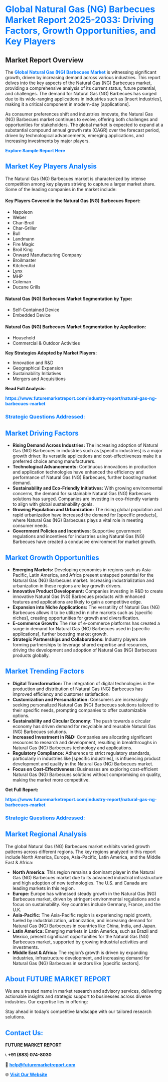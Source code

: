 <h1 style="color: #007BFF;">Global Natural Gas (NG) Barbecues Market Report 2025-2033: Driving Factors, Growth Opportunities, and Key Players</h1>

<section id="overview">
<h2>Market Report Overview</h2>
<p>The <a href="https://www.futuremarketreport.com/industry-report/natural-gas-ng-barbecues-market" style="color: #007BFF; text-decoration: none;"><strong>Global Natural Gas (NG) Barbecues Market</strong></a> is witnessing significant growth, driven by increasing demand across various industries. This report delves into the key aspects of the Natural Gas (NG) Barbecues market, providing a comprehensive analysis of its current status, future potential, and challenges. The demand for Natural Gas (NG) Barbecues has surged due to its wide-ranging applications in industries such as [insert industries], making it a critical component in modern-day [applications].</p>
<p>As consumer preferences shift and industries innovate, the Natural Gas (NG) Barbecues market continues to evolve, offering both challenges and opportunities for stakeholders. The global market is expected to expand at a substantial compound annual growth rate (CAGR) over the forecast period, driven by technological advancements, emerging applications, and increasing investments by major players.</p>
</section>

<section id="overview">
<p><a href="https://www.futuremarketreport.com/request-sample/reportId=50622" style="color: #007BFF; text-decoration: none;"><strong>Explore Sample Report Here</strong></a></p>
</section>

<section id="key-players">
<h2 style="color: #007BFF;">Market Key Players Analysis</h2>
<p>The Natural Gas (NG) Barbecues market is characterized by intense competition among key players striving to capture a larger market share. Some of the leading companies in the market include:</p>
<h4>Key Players Covered in the Natural Gas (NG) Barbecues Report:</h4>
<ul><li>Napoleon</li><li>Weber</li><li>Char-Broil</li><li>Char-Griller</li><li>Bull</li><li>Landmann</li><li>Fire Magic</li><li>Broil King</li><li>Onward Manufacturing Company</li><li>Broilmaster</li><li>KitchenAid</li><li>Lynx</li><li>MHP</li><li>Coleman</li><li>Ducane Grills</li></ul>
<h4>Natural Gas (NG) Barbecues Market Segmentation by Type:</h4>
<ul><li>Self-Contained Device</li><li>Embedded Device</li></ul>

<h4>Natural Gas (NG) Barbecues Market Segmentation by Application:</h4>
<ul><li>Household</li><li>Commercial &amp; Outdoor Activities</li></ul>
<p><strong>Key Strategies Adopted by Market Players:</strong></p>
<ul>
<li>Innovation and R&D</li>
<li>Geographical Expansion</li>
<li>Sustainability Initiatives</li>
<li>Mergers and Acquisitions</li>
</ul>
</section>

<section>
<p><strong>Read Full Analysis: </strong></p><a href="https://www.futuremarketreport.com/industry-report/natural-gas-ng-barbecues-market" style="color: #007BFF; text-decoration: none;"><strong>https://www.futuremarketreport.com/industry-report/natural-gas-ng-barbecues-market</strong></a>
<h3 style="color: #007BFF;">Strategic Questions Addressed:</h3>
</section>

<section id="driving-factors">
<h2 style="color: #007BFF;">Market Driving Factors</h2>
<ul>
<li><strong>Rising Demand Across Industries:</strong> The increasing adoption of Natural Gas (NG) Barbecues in industries such as [specific industries] is a major growth driver. Its versatile applications and cost-effectiveness make it a preferred choice among manufacturers.</li>
<li><strong>Technological Advancements:</strong> Continuous innovations in production and application technologies have enhanced the efficiency and performance of Natural Gas (NG) Barbecues, further boosting market demand.</li>
<li><strong>Sustainability and Eco-Friendly Initiatives:</strong> With growing environmental concerns, the demand for sustainable Natural Gas (NG) Barbecues solutions has surged. Companies are investing in eco-friendly variants to align with global sustainability goals.</li>
<li><strong>Growing Population and Urbanization:</strong> The rising global population and rapid urbanization have increased the demand for [specific products], where Natural Gas (NG) Barbecues plays a vital role in meeting consumer needs.</li>
<li><strong>Government Policies and Incentives:</strong> Supportive government regulations and incentives for industries using Natural Gas (NG) Barbecues have created a conducive environment for market growth.</li>
</ul>
</section>

<section id="growth-opportunities">
<h2 style="color: #007BFF;">Market Growth Opportunities</h2>
<ul>
<li><strong>Emerging Markets:</strong> Developing economies in regions such as Asia-Pacific, Latin America, and Africa present untapped potential for the Natural Gas (NG) Barbecues market. Increasing industrialization and urbanization in these regions are key growth drivers.</li>
<li><strong>Innovative Product Development:</strong> Companies investing in R&D to create innovative Natural Gas (NG) Barbecues products with enhanced features and applications are likely to gain a competitive edge.</li>
<li><strong>Expansion into Niche Applications:</strong> The versatility of Natural Gas (NG) Barbecues allows it to be utilized in niche markets such as [specific niches], creating opportunities for growth and diversification.</li>
<li><strong>E-commerce Growth:</strong> The rise of e-commerce platforms has created a surge in demand for Natural Gas (NG) Barbecues used in [specific applications], further boosting market growth.</li>
<li><strong>Strategic Partnerships and Collaborations:</strong> Industry players are forming partnerships to leverage shared expertise and resources, driving the development and adoption of Natural Gas (NG) Barbecues products globally.</li>
</ul>
</section>

<section id="trending-factors">
<h2 style="color: #007BFF;">Market Trending Factors</h2>
<ul>
<li><strong>Digital Transformation:</strong> The integration of digital technologies in the production and distribution of Natural Gas (NG) Barbecues has improved efficiency and customer satisfaction.</li>
<li><strong>Customization and Personalization:</strong> Consumers are increasingly seeking personalized Natural Gas (NG) Barbecues solutions tailored to their specific needs, prompting companies to offer customizable options.</li>
<li><strong>Sustainability and Circular Economy:</strong> The push towards a circular economy has driven demand for recyclable and reusable Natural Gas (NG) Barbecues solutions.</li>
<li><strong>Increased Investment in R&D:</strong> Companies are allocating significant resources to research and development, resulting in breakthroughs in Natural Gas (NG) Barbecues technology and applications.</li>
<li><strong>Regulatory Compliance:</strong> Adherence to strict regulatory standards, particularly in industries like [specific industries], is influencing product development and quality in the Natural Gas (NG) Barbecues market.</li>
<li><strong>Focus on Cost-Effectiveness:</strong> Businesses are exploring cost-efficient Natural Gas (NG) Barbecues solutions without compromising on quality, making the market more competitive.</li>
</ul>
</section>

<section>
<p><strong>Get Full Report: </strong></p><a href="https://www.futuremarketreport.com/industry-report/natural-gas-ng-barbecues-market" style="color: #007BFF; text-decoration: none;"><strong>https://www.futuremarketreport.com/industry-report/natural-gas-ng-barbecues-market</strong></a>
<h3 style="color: #007BFF;">Strategic Questions Addressed:</h3>
</section>


<section id="regional-analysis">
<h2 style="color: #007BFF;">Market Regional Analysis</h2>
<p>The global Natural Gas (NG) Barbecues market exhibits varied growth patterns across different regions. The key regions analyzed in this report include North America, Europe, Asia-Pacific, Latin America, and the Middle East & Africa:</p>
<ul>
<li><strong>North America:</strong> This region remains a dominant player in the Natural Gas (NG) Barbecues market due to its advanced industrial infrastructure and high adoption of new technologies. The U.S. and Canada are leading markets in this region.</li>
<li><strong>Europe:</strong> Europe has witnessed steady growth in the Natural Gas (NG) Barbecues market, driven by stringent environmental regulations and a focus on sustainability. Key countries include Germany, France, and the U.K.</li>
<li><strong>Asia-Pacific:</strong> The Asia-Pacific region is experiencing rapid growth, fueled by industrialization, urbanization, and increasing demand for Natural Gas (NG) Barbecues in countries like China, India, and Japan.</li>
<li><strong>Latin America:</strong> Emerging markets in Latin America, such as Brazil and Mexico, present significant opportunities for the Natural Gas (NG) Barbecues market, supported by growing industrial activities and investments.</li>
<li><strong>Middle East & Africa:</strong> The region’s growth is driven by expanding industries, infrastructure development, and increasing demand for Natural Gas (NG) Barbecues in sectors like [specific sectors].</li>
</ul>
</section>

<footer>
<h2 style="color: #007BFF;">About FUTURE MARKET REPORT</h2>
<p>We are a trusted name in market research and advisory services, delivering actionable insights and strategic support to businesses across diverse industries. Our expertise lies in offering:</p>

<p>Stay ahead in today’s competitive landscape with our tailored research solutions.</p>

<h2 style="color: #007BFF;">Contact Us:</h2>
<p><strong>FUTURE MARKET REPORT</strong></p>
<p>📞 <strong>+91 (883) 074-8030</strong></p>
<p>📧 <strong><a href="mailto:help@futuremarketreport.com" style="color: #007BFF;">help@futuremarketreport.com</a></strong></p>
<p>🌐 <strong><a href="https://www.futuremarketreport.com/" style="color: #007BFF;">Visit Our Website</a></strong></p>
</footer>